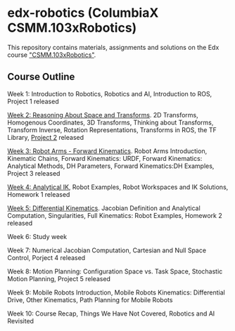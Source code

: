 # edx-robotics (ColumbiaX CSMM.103xRobotics)

This repository contains materials, assignments and solutions on the Edx course ["CSMM.103xRobotics"](https://learning.edx.org/course/course-v1:ColumbiaX+CSMM.103x+1T2018/home).

## Course Outline  

Week 1: Introduction to Robotics, Robotics and AI, Introduction to ROS, Project 1 released

[Week 2: Reasoning About Space and Transforms](week2). 2D Transforms, Homogenous Coordinates, 3D Transforms, Thinking about Transforms, Transform Inverse, Rotation Representations, Transforms in ROS, the TF Library, [Project 2](week2/project2/) released

[Week 3: Robot Arms - Forward Kinematics](week3). Robot Arms Introduction, Kinematic Chains, Forward Kinematics: URDF, Forward Kinematics: Analytical Methods, DH Parameters, Forward Kinematics:DH Examples, Project 3 released

[Week 4: Analytical IK](week4), Robot Examples, Robot Workspaces and IK Solutions, Homework 1 released

[Week 5: Differential Kinematics](week5). Jacobian Definition and Analytical Computation, Singularities, Full Kinematics: Robot Examples, Homework 2 released

Week 6: Study week

Week 7: Numerical Jacobian Computation, Cartesian and Null Space Control, Porject 4 released

Week 8: Motion Planning: Configuration Space vs. Task Space, Stochastic Motion Planning, Project 5 released

Week 9: Mobile Robots Introduction, Mobile Robots Kinematics: Differential Drive, Other Kinematics, Path Planning for Mobile Robots

Week 10: Course Recap, Things We Have Not Covered, Robotics and AI Revisited

